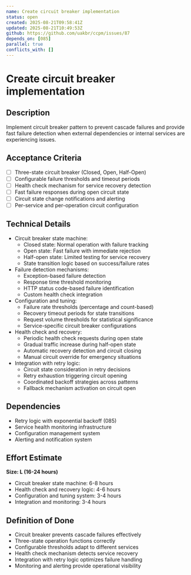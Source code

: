 ```yaml
---
name: Create circuit breaker implementation
status: open
created: 2025-08-21T09:58:41Z
updated: 2025-08-21T10:49:53Z
github: https://github.com/uakbr/ccpm/issues/87
depends_on: [085]
parallel: true
conflicts_with: []
---
```


# Create circuit breaker implementation

## Description
Implement circuit breaker pattern to prevent cascade failures and provide fast failure detection when external dependencies or internal services are experiencing issues.

## Acceptance Criteria
- [ ] Three-state circuit breaker (Closed, Open, Half-Open)
- [ ] Configurable failure thresholds and timeout periods
- [ ] Health check mechanism for service recovery detection
- [ ] Fast failure responses during open circuit state
- [ ] Circuit state change notifications and alerting
- [ ] Per-service and per-operation circuit configuration

## Technical Details
- Circuit breaker state machine:
  - Closed state: Normal operation with failure tracking
  - Open state: Fast failure with immediate rejection
  - Half-open state: Limited testing for service recovery
  - State transition logic based on success/failure rates
- Failure detection mechanisms:
  - Exception-based failure detection
  - Response time threshold monitoring
  - HTTP status code-based failure identification
  - Custom health check integration
- Configuration and tuning:
  - Failure rate thresholds (percentage and count-based)
  - Recovery timeout periods for state transitions
  - Request volume thresholds for statistical significance
  - Service-specific circuit breaker configurations
- Health check and recovery:
  - Periodic health check requests during open state
  - Gradual traffic increase during half-open state
  - Automatic recovery detection and circuit closing
  - Manual circuit override for emergency situations
- Integration with retry logic:
  - Circuit state consideration in retry decisions
  - Retry exhaustion triggering circuit opening
  - Coordinated backoff strategies across patterns
  - Fallback mechanism activation on circuit open

## Dependencies
- Retry logic with exponential backoff (085)
- Service health monitoring infrastructure
- Configuration management system
- Alerting and notification system

## Effort Estimate
**Size: L (16-24 hours)**
- Circuit breaker state machine: 6-8 hours
- Health check and recovery logic: 4-6 hours
- Configuration and tuning system: 3-4 hours
- Integration and monitoring: 3-4 hours

## Definition of Done
- Circuit breaker prevents cascade failures effectively
- Three-state operation functions correctly
- Configurable thresholds adapt to different services
- Health check mechanism detects service recovery
- Integration with retry logic optimizes failure handling
- Monitoring and alerting provide operational visibility
